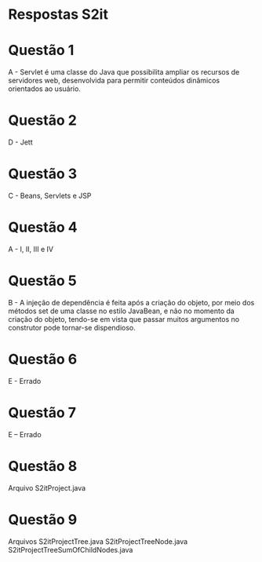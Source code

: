 # Respostas S2it

# Questão 1
A - Servlet é uma classe do Java que possibilita ampliar os recursos de servidores web,
desenvolvida para permitir conteúdos dinâmicos orientados ao usuário.

# Questão 2
D - Jett

# Questão 3
C - Beans, Servlets e JSP

# Questão 4
A - I, II, III e IV

# Questão 5
B - A injeção de dependência é feita após a criação do objeto, por meio dos métodos set
de uma classe no estilo JavaBean, e não no momento da criação do objeto, tendo-se em
vista que passar muitos argumentos no construtor pode tornar-se dispendioso.

# Questão 6
E - Errado

# Questão 7
E – Errado

# Questão 8
Arquivo S2itProject.java

# Questão 9
Arquivos S2itProjectTree.java
         S2itProjectTreeNode.java
         S2itProjectTreeSumOfChildNodes.java






